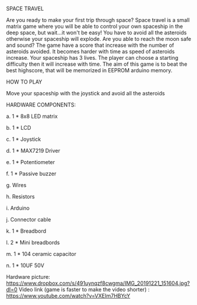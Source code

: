 SPACE TRAVEL

Are you ready to make your first trip through space? Space travel is a small matrix game where you will be able to control your own spaceship in the deep space, but wait...it won't be easy! You have to avoid all the asteroids otherwise your spaceship will explode. Are you able to reach the moon safe and sound? 
The game have a score that increase with the number of asteroids avoided. It becomes harder with time as speed of asteroids increase. Your spaceship has 3 lives. The player can choose a starting difficulty then it will increase with time.
The aim of this game is to beat the best highscore, that will be memorized in EEPROM arduino memory.

HOW TO PLAY

Move your spaceship with the joystick and avoid all the asteroids

HARDWARE COMPONENTS:

a. 1 * 8x8 LED matrix

b. 1 * LCD

c. 1 * Joystick

d. 1 * MAX7219 Driver

e. 1 * Potentiometer

f. 1 * Passive buzzer

g. Wires

h. Resistors

i. Arduino

j. Connector cable

k. 1 * Breadbord

l. 2 * Mini breadbords

m. 1 * 104 ceramic capacitor

n. 1 * 10UF 50V

Hardware picture: https://www.dropbox.com/s/491uynqzf8cwgma/IMG_20191221_151604.jpg?dl=0
Video link (game is faster to make the video shorter) : https://www.youtube.com/watch?v=VXEIm7HBYcY
